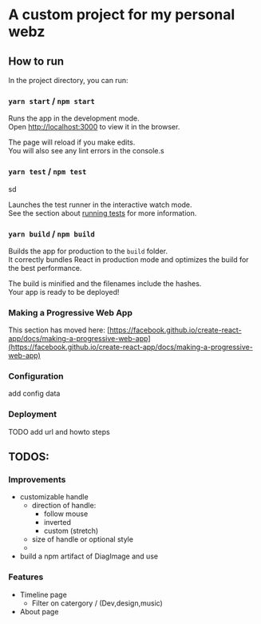 # A custom project for my personal webz 

##  How to run
In the project directory, you can run:

### `yarn start` / `npm start`
Runs the app in the development mode.\
Open [http://localhost:3000](http://localhost:3000) to view it in the browser.

The page will reload if you make edits.\
You will also see any lint errors in the console.s

### `yarn test` / `npm test`

sd

Launches the test runner in the interactive watch mode.\
See the section about [running tests](https://facebook.github.io/create-react-app/docs/running-tests) for more information.

### `yarn build` / `npm build`

Builds the app for production to the `build` folder.\
It correctly bundles React in production mode and optimizes the build for the best performance.

The build is minified and the filenames include the hashes.\
Your app is ready to be deployed!

### Making a Progressive Web App

This section has moved here: [https://facebook.github.io/create-react-app/docs/making-a-progressive-web-app](https://facebook.github.io/create-react-app/docs/making-a-progressive-web-app)

### Configuration

add config data


### Deployment

TODO add url and howto steps

## TODOS:
### Improvements
- customizable handle
    - direction of handle:
        - follow mouse
        - inverted 
        - custom (stretch)
    - size of handle or optional style
    - 
- build a npm artifact of DiagImage and use 

### Features
- Timeline page
    - Filter on catergory / (Dev,design,music)
- About page
